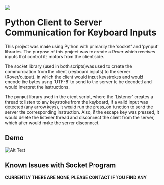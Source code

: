 
<img align="left" src="https://i.imgur.com/fUMdZvH.png">

# Python Client to Server Communication for Keyboard Inputs

This project was made using Python with primarily the 'socket' and 'pynput' libraries. The purpose of this project was to create a Rover which receives inputs that control its motors from the client side.

The socket library (used in both scripts)was used to create the communication from the client (keyboard inputs) to the server (Rover/output), in which the client would input keystrokes and would encode the bytes using 'UTF-8' to send to the server to be decoded and would interpret the instructions. 

The pynput library used in the client script, where the 'Listener' creates a thread to listen to any keystroke from the keyboard, if a valid input was detected (any arrow keys), it would run the press_on function to send the server the corresponding instruction. Also, if the escape key was pressed, it would delete the listener thread and disconnect the client from the server, which after would make the server disconnect.


## Demo

![Alt Text](https://i.imgur.com/LuEhEHd.gif "Python socket script controller-to-Rover")

## Known Issues with Socket Program

**CURRENTLY THERE ARE NONE, PLEASE CONTACT IF YOU FIND ANY**


